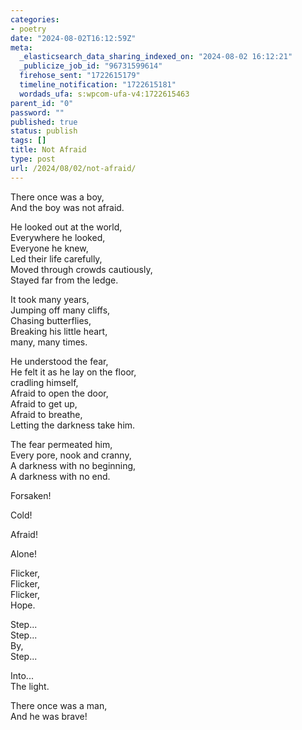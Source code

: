 ```yaml
---
categories:
- poetry
date: "2024-08-02T16:12:59Z"
meta:
  _elasticsearch_data_sharing_indexed_on: "2024-08-02 16:12:21"
  _publicize_job_id: "96731599614"
  firehose_sent: "1722615179"
  timeline_notification: "1722615181"
  wordads_ufa: s:wpcom-ufa-v4:1722615463
parent_id: "0"
password: ""
published: true
status: publish
tags: []
title: Not Afraid
type: post
url: /2024/08/02/not-afraid/
---
```


There once was a boy,\
And the boy was not afraid.

He looked out at the world,\
Everywhere he looked,\
Everyone he knew,\
Led their life carefully,\
Moved through crowds cautiously,\
Stayed far from the ledge.

It took many years,\
Jumping off many cliffs,\
Chasing butterflies,\
Breaking his little heart,\
many, many times.

He understood the fear,\
He felt it as he lay on the floor,\
cradling himself,\
Afraid to open the door,\
Afraid to get up,\
Afraid to breathe,\
Letting the darkness take him.

The fear permeated him,\
Every pore, nook and cranny,\
A darkness with no beginning,\
A darkness with no end.

Forsaken!

Cold!

Afraid!

Alone!

Flicker,\
Flicker,\
Flicker,\
Hope.

Step\...\
Step\...\
By,\
Step\...

Into\...\
The light.

There once was a man,\
And he was brave!
